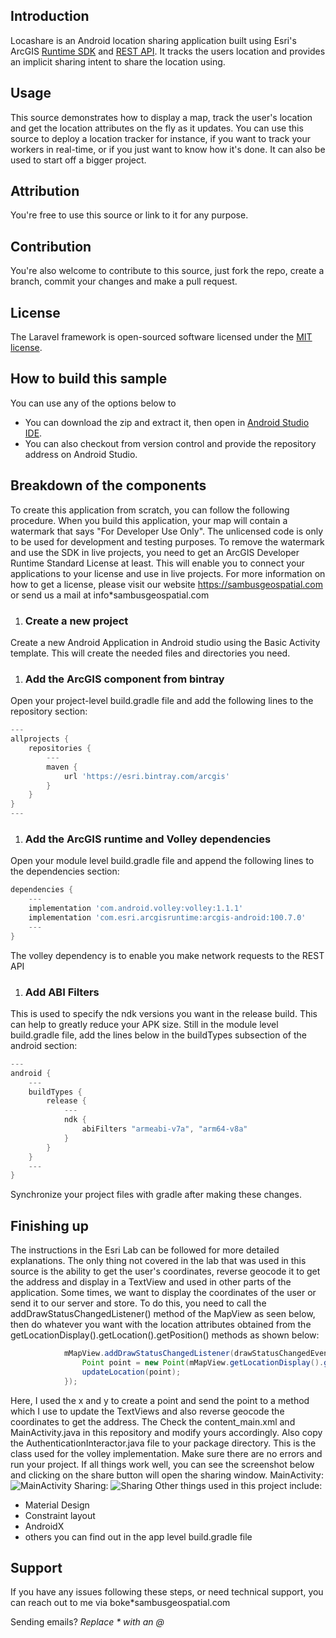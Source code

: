 ## Introduction

Locashare is an Android location sharing application built using Esri's ArcGIS [Runtime SDK](https://developers.arcgis.com/arcgis-runtime/) and [REST API](https://developers.arcgis.com/rest/). It tracks the users location and provides an implicit sharing intent to share the location using.

## Usage

This source demonstrates how to display a map, track the user's location and get the location attributes on the fly as it updates. You can use this source to deploy a location tracker for instance, if you want to track your workers in real-time, or if you just want to know how it's done. It can also be used to start off a bigger project. 

## Attribution

You're free to use this source or link to it for any purpose.

## Contribution

You're also welcome to contribute to this source, just fork the repo, create a branch, commit your changes and make a pull request.

## License

The Laravel framework is open-sourced software licensed under the [MIT license](http://opensource.org/licenses/MIT).

## How to build this sample

You can use any of the options below to 
- You can download the zip and extract it, then open in [Android Studio IDE](https://developer.android.com/studio).
- You can also checkout from version control and provide the repository address on Android Studio.

## Breakdown of the components

To create this application from scratch, you can follow the following procedure. When you build this application, your map will contain a watermark that says "For Developer Use Only". 
The unlicensed code is only to be used for development and testing purposes. To remove the watermark and use the SDK in live projects, you need to get an ArcGIS Developer Runtime Standard License at least. 
This will enable you to connect your applications to your license and use in live projects. 
For more information on how to get a license, please visit our website https://sambusgeospatial.com or send us a mail at info*sambusgeospatial.com

1. ### Create a new project 
Create a new Android Application in Android studio using the Basic Activity template. This will create the needed files and directories you need.
1. ### Add the ArcGIS component from bintray
Open your project-level build.gradle file and add the following lines to the repository section:
```groovy
---
allprojects {
    repositories {
        ---
        maven {
            url 'https://esri.bintray.com/arcgis'
        }
    }
}
---
```
1. ### Add the ArcGIS runtime and Volley dependencies
Open your module level build.gradle file and append the following lines to the dependencies section:
```groovy
dependencies {
    ---
    implementation 'com.android.volley:volley:1.1.1'
    implementation 'com.esri.arcgisruntime:arcgis-android:100.7.0'
    ---
}
```
The volley dependency is to enable you make network requests to the REST API

1. ### Add ABI Filters
This is used to specify the ndk versions you want in the release build. This can help to greatly reduce your APK size.
Still in the module level build.gradle file, add the lines below in the buildTypes subsection of the android section:
```groovy
---
android {
    ---
    buildTypes {
        release {
            ---
            ndk {
                abiFilters "armeabi-v7a", "arm64-v8a"
            }
        }
    }
    ---
}
```
Synchronize your project files with gradle after making these changes.

## Finishing up
The instructions in the Esri Lab can be followed for more detailed explanations.
The only thing not covered in the lab that was used in this source is the ability to get the user's coordinates, reverse geocode it to get the address and display in a TextView and used in other parts of the application.
Some times, we want to display the coordinates of the user or send it to our server and store. 
To do this, you need to call the addDrawStatusChangedListener() method of the MapView as seen below, then do whatever you want with the location attributes obtained from the getLocationDisplay().getLocation().getPosition() methods as shown below:
```Java
            mMapView.addDrawStatusChangedListener(drawStatusChangedEvent -> {
                Point point = new Point(mMapView.getLocationDisplay().getLocation().getPosition().getX(), mMapView.getLocationDisplay().getLocation().getPosition().getY());
                updateLocation(point);
            });
```
Here, I used the x and y to create a point and send the point to a method which I use to update the TextViews and also reverse geocode the coordinates to get the address.
The Check the content_main.xml and MainActivity.java in this repository and modify yours accordingly.
Also copy the AuthenticationInteractor.java file to your package directory. This is the class used for the volley implementation.
Make sure there are no errors and run your project.
If all things work well, you can see the screenshot below and clicking on the share button will open the sharing window.
MainActivity:
![MainActivity](https://sambusgeospatial.maps.arcgis.com/sharing/rest/content/items/3474c5069efc4f399b115bbd36a0a179/data)
Sharing:
![Sharing](https://sambusgeospatial.maps.arcgis.com/sharing/rest/content/items/23b81df51c91488dad1344802b10aa5b/data)
Other things used in this project include:
- Material Design
- Constraint layout
- AndroidX
- others you can find out in the app level build.gradle file

## Support
If you have any issues following these steps, or need technical support, you can reach out to me via boke*sambusgeospatial.com

Sending emails?
*Replace * with an @* 

